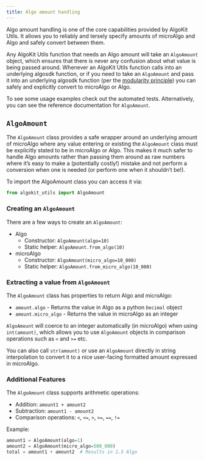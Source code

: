 ```yaml
---
title: Algo amount handling
---
```


Algo amount handling is one of the core capabilities provided by AlgoKit Utils. It allows you to reliably and tersely specify amounts of microAlgo and Algo and safely convert between them.

Any AlgoKit Utils function that needs an Algo amount will take an `AlgoAmount` object, which ensures that there is never any confusion about what value is being passed around. Whenever an AlgoKit Utils function calls into an underlying algosdk function, or if you need to take an `AlgoAmount` and pass it into an underlying algosdk function (per the [modularity principle](/algokit/utils/python/overview/#core-principles)) you can safely and explicitly convert to microAlgo or Algo.

To see some usage examples check out the automated tests. Alternatively, you can see the reference documentation for `AlgoAmount`.

## `AlgoAmount`

The `AlgoAmount` class provides a safe wrapper around an underlying amount of microAlgo where any value entering or existing the `AlgoAmount` class must be explicitly stated to be in microAlgo or Algo. This makes it much safer to handle Algo amounts rather than passing them around as raw numbers where it’s easy to make a (potentially costly!) mistake and not perform a conversion when one is needed (or perform one when it shouldn’t be!).

To import the AlgoAmount class you can access it via:

```python
from algokit_utils import AlgoAmount
```

### Creating an `AlgoAmount`

There are a few ways to create an `AlgoAmount`:

- Algo
  - Constructor: `AlgoAmount(algo=10)`
  - Static helper: `AlgoAmount.from_algo(10)`
- microAlgo
  - Constructor: `AlgoAmount(micro_algo=10_000)`
  - Static helper: `AlgoAmount.from_micro_algo(10_000)`

### Extracting a value from `AlgoAmount`

The `AlgoAmount` class has properties to return Algo and microAlgo:

- `amount.algo` - Returns the value in Algo as a python `Decimal` object
- `amount.micro_algo` - Returns the value in microAlgo as an integer

`AlgoAmount` will coerce to an integer automatically (in microAlgo) when using `int(amount)`, which allows you to use `AlgoAmount` objects in comparison operations such as `<` and `>=` etc.

You can also call `str(amount)` or use an `AlgoAmount` directly in string interpolation to convert it to a nice user-facing formatted amount expressed in microAlgo.

### Additional Features

The `AlgoAmount` class supports arithmetic operations:

- Addition: `amount1 + amount2`
- Subtraction: `amount1 - amount2`
- Comparison operations: `<`, `<=`, `>`, `>=`, `==`, `!=`

Example:

```python
amount1 = AlgoAmount(algo=1)
amount2 = AlgoAmount(micro_algo=500_000)
total = amount1 + amount2  # Results in 1.5 Algo
```
